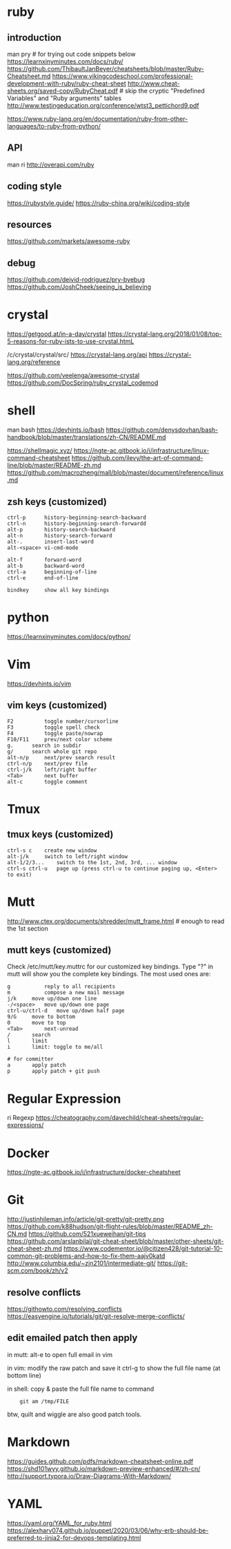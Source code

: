 ruby
====

## introduction
man pry  # for trying out code snippets below
https://learnxinyminutes.com/docs/ruby/
https://github.com/ThibaultJanBeyer/cheatsheets/blob/master/Ruby-Cheatsheet.md
https://www.vikingcodeschool.com/professional-development-with-ruby/ruby-cheat-sheet
http://www.cheat-sheets.org/saved-copy/RubyCheat.pdf  # skip the cryptic "Predefined Variables" and "Ruby arguments" tables
http://www.testingeducation.org/conference/wtst3_pettichord9.pdf

https://www.ruby-lang.org/en/documentation/ruby-from-other-languages/to-ruby-from-python/

## API
man ri
http://overapi.com/ruby

## coding style
https://rubystyle.guide/
https://ruby-china.org/wiki/coding-style

## resources
https://github.com/markets/awesome-ruby

## debug
https://github.com/deivid-rodriguez/pry-byebug
https://github.com/JoshCheek/seeing_is_believing


crystal
=======

https://getgood.at/in-a-day/crystal
https://crystal-lang.org/2018/01/08/top-5-reasons-for-ruby-ists-to-use-crystal.htmL

/c/crystal/crystal/src/
https://crystal-lang.org/api
https://crystal-lang.org/reference

https://github.com/veelenga/awesome-crystal
https://github.com/DocSpring/ruby_crystal_codemod


shell
=====

man bash
https://devhints.io/bash
https://github.com/denysdovhan/bash-handbook/blob/master/translations/zh-CN/README.md

https://shellmagic.xyz/
https://ngte-ac.gitbook.io/i/infrastructure/linux-command-cheatsheet
https://github.com/jlevy/the-art-of-command-line/blob/master/README-zh.md
https://github.com/macrozheng/mall/blob/master/document/reference/linux.md

## zsh keys (customized)

	ctrl-p		history-beginning-search-backward
	ctrl-n		history-beginning-search-forwardd
	alt-p		history-search-backward
	alt-n		history-search-forward
	alt-.		insert-last-word
	alt-<space>	vi-cmd-mode

	alt-f		forward-word
	alt-b		backward-word
	ctrl-a		beginning-of-line
	ctrl-e		end-of-line

	bindkey		show all key bindings

python
======

https://learnxinyminutes.com/docs/python/


Vim
===

https://devhints.io/vim

## vim keys (customized)

	F2  		toggle number/cursorline
	F3  		toggle spell check
	F4  		toggle paste/nowrap
	F10/F11  	prev/next color scheme
	g.		search in subdir
	g/		search whole git repo
	alt-n/p		next/prev search result
	ctrl-n/p	next/prev file
	ctrl-j/k	left/right buffer
	<Tab>     	next buffer
	alt-c		toggle comment

Tmux
====

## tmux keys (customized)

	ctrl-s c	create new window
	alt-j/k		switch to left/right window
	alt-1/2/3... 	switch to the 1st, 2nd, 3rd, ... window
	ctrl-s ctrl-u   page up (press ctrl-u to continue paging up, <Enter> to exit)

Mutt
====

http://www.ctex.org/documents/shredder/mutt_frame.html  # enough to read the 1st section

## mutt keys (customized)

Check /etc/mutt/key.muttrc for our customized key bindings.
Type "?" in mutt will show you the complete key bindings.
The most used ones are:

	g       	reply to all recipients
	m       	compose a new mail message
	j/k		move up/down one line
	-/<space>	move up/down one page
	ctrl-u/ctrl-d	move up/down half page
	9/G		move to bottom
	0		move to top
	<Tab>		next-unread
	/		search
	l		limit
	i		limit: toggle to me/all

	# for committer
	a		apply patch
	p		apply patch + git push


Regular Expression
==================

ri Regexp
https://cheatography.com/davechild/cheat-sheets/regular-expressions/


Docker
======

https://ngte-ac.gitbook.io/i/infrastructure/docker-cheatsheet


Git
===

http://justinhileman.info/article/git-pretty/git-pretty.png
https://github.com/k88hudson/git-flight-rules/blob/master/README_zh-CN.md
https://github.com/521xueweihan/git-tips
https://github.com/arslanbilal/git-cheat-sheet/blob/master/other-sheets/git-cheat-sheet-zh.md
https://www.codementor.io/@citizen428/git-tutorial-10-common-git-problems-and-how-to-fix-them-aajv0katd
http://www.columbia.edu/~zjn2101/intermediate-git/
https://git-scm.com/book/zh/v2

## resolve conflicts

https://githowto.com/resolving_conflicts
https://easyengine.io/tutorials/git/git-resolve-merge-conflicts/

## edit emailed patch then apply

in mutt: alt-e to open full email in vim

in vim: modify the raw patch and save it
        ctrl-g to show the full file name (at bottom line)

in shell: copy & paste the full file name to command

        git am /tmp/FILE

btw, quilt and wiggle are also good patch tools.

Markdown
========

https://guides.github.com/pdfs/markdown-cheatsheet-online.pdf
https://shd101wyy.github.io/markdown-preview-enhanced/#/zh-cn/
http://support.typora.io/Draw-Diagrams-With-Markdown/


YAML
====

https://yaml.org/YAML_for_ruby.html
https://alexharv074.github.io/puppet/2020/03/06/why-erb-should-be-preferred-to-jinja2-for-devops-templating.html
